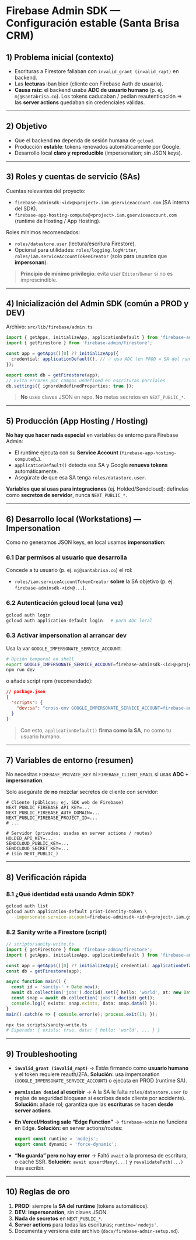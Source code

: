 # Firebase Admin SDK — Configuración estable (Santa Brisa CRM)

## 1) Problema inicial (contexto)

* Escrituras a Firestore fallaban con `invalid_grant (invalid_rapt)` en backend.
* Las **lecturas** iban bien (cliente con Firebase Auth de usuario).
* **Causa raíz:** el backend usaba **ADC de usuario humano** (p. ej. `mj@santabrisa.co`). Los tokens caducaban / pedían reautenticación ⇒ las **server actions** quedaban sin credenciales válidas.

---

## 2) Objetivo

* Que el backend **no** dependa de sesión humana de `gcloud`.
* Producción **estable**: tokens renovados automáticamente por Google.
* Desarrollo local **claro y reproducible** (impersonation; sin JSON keys).

---

## 3) Roles y cuentas de servicio (SAs)

Cuentas relevantes del proyecto:

* `firebase-adminsdk-<id>@<project>.iam.gserviceaccount.com` (SA interna del SDK).
* `firebase-app-hosting-compute@<project>.iam.gserviceaccount.com` (runtime de Hosting / App Hosting).

Roles mínimos recomendados:

* `roles/datastore.user` (lectura/escritura Firestore).
* Opcional para utilidades: `roles/logging.logWriter`, `roles/iam.serviceAccountTokenCreator` (solo para usuarios que **impersonan**).

> **Principio de mínimo privilegio**: evita usar `Editor`/`Owner` si no es imprescindible.

---

## 4) Inicialización del Admin SDK (común a PROD y DEV)

Archivo: `src/lib/firebase/admin.ts`

```ts
import { getApps, initializeApp, applicationDefault } from 'firebase-admin/app';
import { getFirestore } from 'firebase-admin/firestore';

const app = getApps()[0] ?? initializeApp({
  credential: applicationDefault(), // ✅ usa ADC (en PROD = SA del runtime; en DEV = gcloud/impersonation)
});

export const db = getFirestore(app);
// Evita errores por campos undefined en escrituras parciales
db.settings({ ignoreUndefinedProperties: true });
```

> **No** uses claves JSON en repo. **No** metas secretos en `NEXT_PUBLIC_*`.

---

## 5) Producción (App Hosting / Hosting)

**No hay que hacer nada especial** en variables de entorno para Firebase Admin:

* El runtime ejecuta con su **Service Account** (`firebase-app-hosting-compute@…`).
* `applicationDefault()` detecta esa SA y Google **renueva tokens** automáticamente.
* Asegúrate de que esa SA tenga `roles/datastore.user`.

**Variables que sí usas para integraciones** (ej. Holded/Sendcloud): defínelas como **secretos de servidor**, nunca `NEXT_PUBLIC_*`.

---

## 6) Desarrollo local (Workstations) — **Impersonation**

Como no generamos JSON keys, en local usamos **impersonation**:

### 6.1 Dar permisos al usuario que desarrolla

Concede a tu usuario (p. ej. `mj@santabrisa.co`) el rol:

* `roles/iam.serviceAccountTokenCreator` **sobre** la SA objetivo (p. ej. `firebase-adminsdk-<id>@...`).

### 6.2 Autenticación gcloud local (una vez)

```bash
gcloud auth login
gcloud auth application-default login   # para ADC local
```

### 6.3 Activar impersonation al arrancar dev

Usa la var `GOOGLE_IMPERSONATE_SERVICE_ACCOUNT`:

```bash
# Opción temporal en shell
export GOOGLE_IMPERSONATE_SERVICE_ACCOUNT=firebase-adminsdk-<id>@<project>.iam.gserviceaccount.com
npm run dev
```

o añade script npm (recomendado):

```json
// package.json
{
  "scripts": {
    "dev:sa": "cross-env GOOGLE_IMPERSONATE_SERVICE_ACCOUNT=firebase-adminsdk-<id>@<project>.iam.gserviceaccount.com next dev"
  }
}
```

> Con esto, `applicationDefault()` **firma como la SA**, no como tu usuario humano.

---

## 7) Variables de entorno (resumen)

No necesitas `FIREBASE_PRIVATE_KEY` ni `FIREBASE_CLIENT_EMAIL` si usas **ADC + impersonation**.

Solo asegúrate de **no** mezclar secretos de cliente con servidor:

```dotenv
# Cliente (públicas; ej. SDK web de Firebase)
NEXT_PUBLIC_FIREBASE_API_KEY=...
NEXT_PUBLIC_FIREBASE_AUTH_DOMAIN=...
NEXT_PUBLIC_FIREBASE_PROJECT_ID=...
# ...

# Servidor (privadas; usadas en server actions / routes)
HOLDED_API_KEY=...
SENDCLOUD_PUBLIC_KEY=...
SENDCLOUD_SECRET_KEY=...
# (sin NEXT_PUBLIC_)
```

---

## 8) Verificación rápida

### 8.1 ¿Qué identidad está usando Admin SDK?

```bash
gcloud auth list
gcloud auth application-default print-identity-token \
  --impersonate-service-account=firebase-adminsdk-<id>@<project>.iam.gserviceaccount.com >/dev/null && echo "Impersonation OK"
```

### 8.2 Sanity write a Firestore (script)

```ts
// scripts/sanity-write.ts
import { getFirestore } from 'firebase-admin/firestore';
import { getApps, initializeApp, applicationDefault } from 'firebase-admin/app';

const app = getApps()[0] ?? initializeApp({ credential: applicationDefault() });
const db = getFirestore(app);

async function main() {
  const id = 'sanity-' + Date.now();
  await db.collection('jobs').doc(id).set({ hello: 'world', at: new Date().toISOString() }, { merge: true });
  const snap = await db.collection('jobs').doc(id).get();
  console.log({ exists: snap.exists, data: snap.data() });
}
main().catch(e => { console.error(e); process.exit(1); });
```

```bash
npx tsx scripts/sanity-write.ts
# Esperado: { exists: true, data: { hello: 'world', ... } }
```

---

## 9) Troubleshooting

* **`invalid_grant (invalid_rapt)`**
  → Estás firmando como **usuario humano** y el token requiere reauth/2FA.
  **Solución:** usa impersonation (`GOOGLE_IMPERSONATE_SERVICE_ACCOUNT`) o ejecuta en PROD (runtime SA).

* **`permission denied` al escribir**
  → A la SA le falta `roles/datastore.user` (o reglas de seguridad bloquean si escribes desde cliente por accidente).
  **Solución:** añade rol; garantiza que las **escrituras** se hacen **desde server actions**.

* **En Vercel/Hosting sale “Edge Function”**
  → `firebase-admin` no funciona en Edge.
  **Solución:** en server actions/routes:

  ```ts
  export const runtime = 'nodejs';
  export const dynamic = 'force-dynamic';
  ```

* **“No guarda” pero no hay error**
  → Faltó `await` a la promesa de escritura, o caché SSR.
  **Solución:** `await upsertMany(...)` y `revalidatePath(...)` tras escribir.

---

## 10) Reglas de oro

1. **PROD:** siempre la **SA del runtime** (tokens automáticos).
2. **DEV:** **impersonation**, sin claves JSON.
3. **Nada de secretos** en `NEXT_PUBLIC_*`.
4. **Server actions** para todas las escrituras; `runtime='nodejs'`.
5. Documenta y versiona este archivo (`docs/firebase-admin-setup.md`).